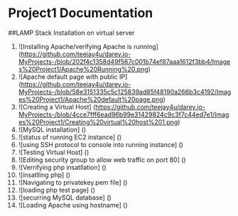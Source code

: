 # Project1 Documentation 
##LAMP Stack Installation on virtual server 

1. ![Installing Apache/verifying Apache is running]
    (https://github.com/teejay4u/darey.io-MyProjects-/blob/202f4c1358d49f567c001b74ef87aaa1612f3bb4/Images%20Project1/Apache%20Running%20.png)
1. ![Apache default page with public IP]
    (https://github.com/teejay4u/darey.io-MyProjects-/blob/58e3151335c5c125839ad85f48190a266b3c4192/Images%20Project1/Apache%20default%20page.png)
1.  ![Creating a Virtual Host]
    (https://github.com/teejay4u/darey.io-MyProjects-/blob/4cce7fff6ead96b99e31429824c9c3f7c44ed7e1/Images%20Project1/Creating%20virtual%20host%201.png)
1.  ![MySQL installation]
    ()
1.  ![status of running EC2 instance]
    ()
1.  ![using SSH protocol to console into running instance]
    ()
1.  ![Testing Virtual Host]
    ()
1.  ![Editing security group to allow web traffic on port 80]
    ()
1.  ![Verrifying php insatllation]
    ()
1.  ![insatlling php]
    ()
1.  ![Navigating to privatekey.pem file]
    ()
1.  ![loading php test page]
    ()
1.  ![securring MySQL database]
    ()
1.  ![Loading Apache using hostname]
    ()
